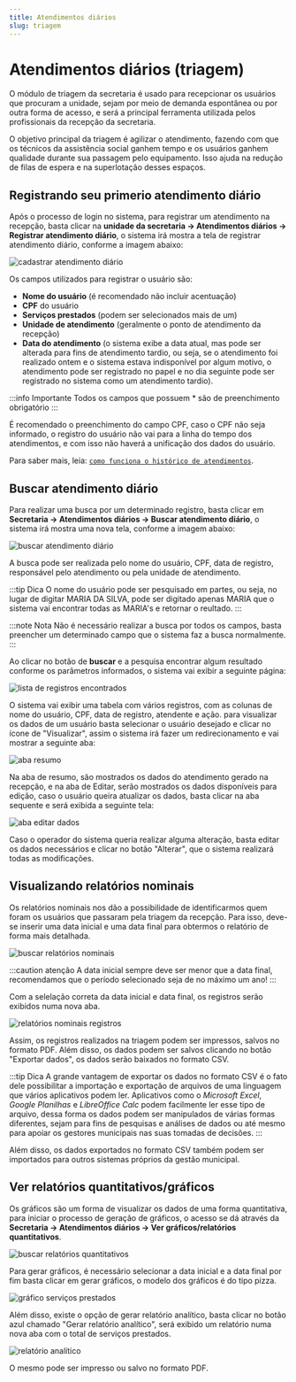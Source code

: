 ```yaml
---
title: Atendimentos diários
slug: triagem
---
```


# Atendimentos diários (triagem)

O módulo de triagem da secretaria é usado para recepcionar os usuários que procuram a unidade, sejam por meio de demanda espontânea ou por outra forma de acesso, e será a principal ferramenta utilizada pelos profissionais da recepção da secretaria.

O objetivo principal da triagem é agilizar o atendimento, fazendo com que os técnicos da assistência social ganhem tempo e os usuários ganhem qualidade durante sua passagem pelo equipamento. Isso ajuda na redução de filas de espera e na superlotação desses espaços.

## Registrando seu primerio atendimento diário

Após o processo de login no sistema, para registrar um atendimento na recepção, basta clicar na **unidade da secretaria -> Atendimentos diários -> Registrar atendimento diário**, o sistema irá mostra a tela de registrar atendimento diário, conforme a imagem abaixo:

![cadastrar atendimento diário](../../static/img/secretary/triage/cadastrar.jpg)

Os campos utilizados para registrar o usuário são:
- **Nome do usuário** (é recomendado não incluir acentuação)
- **CPF** do usuário
- **Serviços prestados** (podem ser selecionados mais de um)
- **Unidade de atendimento** (geralmente o ponto de atendimento da recepção)
- **Data do atendimento** (o sistema exibe a data atual, mas pode ser alterada para fins de atendimento tardio, ou seja, se o atendimento foi realizado ontem e o sistema estava indisponível por algum motivo, o atendimento pode ser registrado no papel e no dia seguinte pode ser registrado no sistema como um atendimento tardio).

:::info Importante
Todos os campos que possuem * são de preenchimento obrigatório
:::

É recomendado o preenchimento do campo CPF, caso o CPF não seja informado, o registro do usuário não vai para a linha do tempo dos atendimentos, e com isso não haverá a unificação dos dados do usuário.

Para saber mais, leia: [`como funciona o histórico de atendimentos`](/manual-siassb/historic).

## Buscar atendimento diário

Para realizar uma busca por um determinado registro, basta clicar em **Secretaria -> Atendimentos diários -> Buscar atendimento diário**, o sistema irá mostra uma nova tela, conforme a imagem abaixo:

![buscar atendimento diário](../../static/img/secretary/triage/buscar.jpg)

A busca pode ser realizada pelo nome do usuário, CPF, data de registro, responsável pelo atendimento ou pela unidade de atendimento.

:::tip Dica
O nome do usuário pode ser pesquisado em partes, ou seja, no lugar de digitar MARIA DA SILVA, pode ser digitado apenas MARIA que o sistema vai encontrar todas as MARIA's e retornar o reultado.
:::

:::note Nota
Não é necessário realizar a busca por todos os campos, basta preencher um determinado campo que o sistema faz a busca normalmente.
:::

Ao clicar no botão de **buscar** e a pesquisa encontrar algum resultado conforme os parâmetros informados, o sistema vai exibir a seguinte página:

![lista de registros encontrados](../../static/img/secretary/triage/busca_registros.jpg)

O sistema vai exibir uma tabela com vários registros, com as colunas de nome do usuário, CPF, data de registro, atendente e ação. para visualizar os dados de um usuário basta selecionar o usuário desejado e clicar no ícone de "Visualizar", assim o sistema irá fazer um redirecionamento e vai mostrar a seguinte aba:

![aba resumo](../../static/img/secretary/triage/aba_resumo.jpg)

Na aba de resumo, são mostrados os dados do atendimento gerado na recepção, e na aba de Editar, serão mostrados os dados disponíveis para edição, caso o usuário queira atualizar os dados, basta clicar na aba sequente e será exibida a seguinte tela: 

![aba editar dados](../../static/img/secretary/triage/aba_editar.jpg)

Caso o operador do sistema queria realizar alguma alteração, basta editar os dados necessários e clicar no botão "Alterar", que o sistema realizará todas as modificações.

## Visualizando relatórios nominais

Os relatórios nominais nos dão a possibilidade de identificarmos quem foram os usuários que passaram pela triagem da recepção. Para isso, deve-se inserir uma data inicial e uma data final para obtermos o relatório de forma mais detalhada.

![buscar relatórios nominais](../../static/img/secretary/triage/ver_relatorios_nominais.jpg)

:::caution atenção
A data inicial sempre deve ser menor que a data final, recomendamos que o período selecionado seja de no máximo um ano!
:::

Com a selelação correta da data inicial e data final, os registros serão exibidos numa nova aba.

![relatórios nominais registros](../../static/img/secretary/triage/relatorios_nominais_registros.jpg)

Assim, os registros realizados na triagem podem ser impressos, salvos no formato PDF. Além disso, os dados podem ser salvos clicando no botão "Exportar dados", os dados serão baixados no formato CSV.

:::tip Dica
A grande vantagem de exportar os dados no formato CSV é o fato dele possibilitar a importação e exportação de arquivos de uma linguagem que vários aplicativos podem ler. Aplicativos como o *Microsoft Excel*, *Google Planilhas* e *LibreOffice Calc* podem facilmente ler esse tipo de arquivo, dessa forma os dados podem ser manipulados de várias formas diferentes, sejam para fins de pesquisas e análises de dados ou até mesmo para apoiar os gestores municipais nas suas tomadas de decisões.
:::

Além disso, os dados exportados no formato CSV também podem ser importados para outros sistemas próprios da gestão municipal.

## Ver relatórios quantitativos/gráficos

Os gráficos são um forma de visualizar os dados de uma forma quantitativa, para iniciar o processo de geração de gráficos, o acesso se dá através da **Secretaria -> Atendimentos diários -> Ver gráficos/relatórios quantitativos**.

![buscar relatórios quantitativos](../../static/img/secretary/triage/ver_relatorios_quantitativos.jpg)

Para gerar gráficos, é necessário selecionar a data inicial e a data final por fim basta clicar em gerar gráficos, o modelo dos gráficos é do tipo pizza.

![gráfico serviços prestados](../../static/img/secretary/triage/grafico.jpg)

Além disso, existe o opção de gerar relatório analítico, basta clicar no botão azul chamado "Gerar relatório analítico", será exibido um relatório numa nova aba com o total de serviços prestados.

![relatório analítico](../../static/img/secretary/triage/relatorio_analitico.jpg)

O mesmo pode ser impresso ou salvo no formato PDF.
